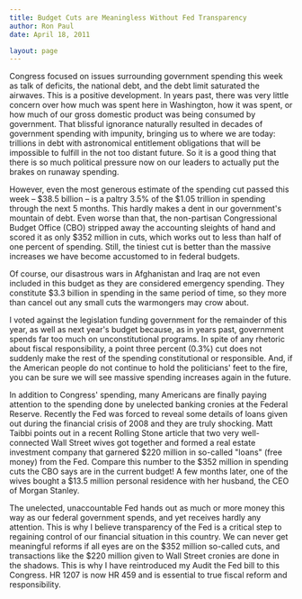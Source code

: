```yaml
---
title: Budget Cuts are Meaningless Without Fed Transparency
author: Ron Paul
date: April 18, 2011

layout: page
---
```


Congress focused on issues surrounding government spending this week as
talk of deficits, the national debt, and the debt limit saturated the
airwaves. This is a positive development. In years past, there was very
little concern over how much was spent here in Washington, how it was
spent, or how much of our gross domestic product was being consumed by
government. That blissful ignorance naturally resulted in decades of
government spending with impunity, bringing us to where we are today:
trillions in debt with astronomical entitlement obligations that will
be impossible to fulfill in the not too distant future. So it is a good
thing that there is so much political pressure now on our leaders to
actually put the brakes on runaway spending.

However, even the most generous estimate of the spending cut passed
this week – \$38.5 billion – is a paltry 3.5% of the \$1.05 trillion in
spending through the next 5 months. This hardly makes a dent in our
government's mountain of debt. Even worse than that, the non-partisan
Congressional Budget Office (CBO) stripped away the accounting sleights
of hand and scored it as only \$352 million in cuts, which works out to
less than half of one percent of spending. Still, the tiniest cut is
better than the massive increases we have become accustomed to in
federal budgets.

Of course, our disastrous wars in Afghanistan and Iraq are not even
included in this budget as they are considered emergency spending. They
constitute \$3.3 billion in spending in the same period of time, so
they more than cancel out any small cuts the warmongers may crow about.

I voted against the legislation funding government for the remainder of
this year, as well as next year's budget because, as in years past,
government spends far too much on unconstitutional programs. In spite
of any rhetoric about fiscal responsibility, a point three percent
(0.3%) cut does not suddenly make the rest of the spending
constitutional or responsible. And, if the American people do not
continue to hold the politicians' feet to the fire, you can be sure we
will see massive spending increases again in the future.

In addition to Congress' spending, many Americans are finally paying
attention to the spending done by unelected banking cronies at the
Federal Reserve. Recently the Fed was forced to reveal some details of
loans given out during the financial crisis of 2008 and they are truly
shocking. Matt Taibbi points out in a recent Rolling Stone article that
two very well-connected Wall Street wives got together and formed a
real estate investment company that garnered \$220 million in so-called
"loans" (free money) from the Fed. Compare this number to the \$352
million in spending cuts the CBO says are in the current budget! A few
months later, one of the wives bought a \$13.5 million personal
residence with her husband, the CEO of Morgan Stanley.

The unelected, unaccountable Fed hands out as much or more money this
way as our federal government spends, and yet receives hardly any
attention. This is why I believe transparency of the Fed is a critical
step to regaining control of our financial situation in this country.
We can never get meaningful reforms if all eyes are on the \$352
million so-called cuts, and transactions like the \$220 million given
to Wall Street cronies are done in the shadows. This is why I have
reintroduced my Audit the Fed bill to this Congress. HR 1207 is now HR
459 and is essential to true fiscal reform and responsibility.
